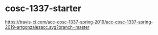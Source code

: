 # cosc-1337-starter
https://travis-ci.com/acc-cosc-1337-spring-2019/acc-cosc-1337-spring-2019-artgonzalezacc.svg?branch=master
